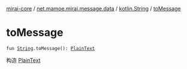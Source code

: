 [mirai-core](../../index.md) / [net.mamoe.mirai.message.data](../index.md) / [kotlin.String](index.md) / [toMessage](./to-message.md)

# toMessage

`fun `[`String`](https://kotlinlang.org/api/latest/jvm/stdlib/kotlin/-string/index.html)`.toMessage(): `[`PlainText`](../-plain-text/index.md)

构造 [PlainText](../-plain-text/index.md)

